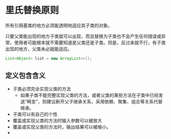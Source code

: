 # 里氏替换原则

所有引用基类的地方必须能透明地适应其子类的对象。

只要父类能出现的地方子类就可以出现，而且替换为子类也不会产生任何错误或异常，使用者可能根本就不需要知道是父类还是子类。但是，反过来就不行，有子类出现的地方，父类未必就能适应。

```java
List<Object> list = new ArrayList<>();
```

## 定义包含含义

- 子类必须完全实现父类的方法
  - 如果子类不能完整实现父类的方法，或者父类的某些方法在子类中已经发送“畸变”，则建议断开父子继承关系，采用依赖、聚集、组合等关系代替继承。
- 子类可以有自己的个性
- 覆盖或实现父类的方法时输入参数可以被放大
- 覆盖或实现父类的方法时，输出结果可以被缩小。
- 